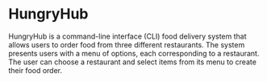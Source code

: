 # HungryHub
HungryHub is a command-line interface (CLI) food delivery system that allows users to order food from three different restaurants. The system presents users with a menu of options, each corresponding to a restaurant. The user can choose a restaurant and select items from its menu to create their food order.

